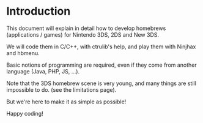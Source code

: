 # Introduction

This document will explain in detail how to develop homebrews (applications / games) for Nintendo 3DS, 2DS and New 3DS.

We will code them in C/C++, with ctrulib's help, and play them with Ninjhax and hbmenu.

Basic notions of programming are required, even if they come from another language (Java, PHP, JS, ...).

Note that the 3DS homebrew scene is very young, and many things are still impossible to do. (see the limitations page).

But we're here to make it as simple as possible!

Happy coding!